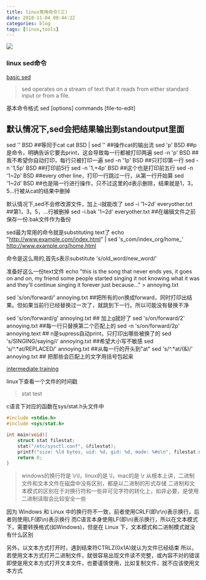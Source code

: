 ```yaml
---
title: linux常用命令(三)
date: 2018-11-04 08:44:22
categories: blog
tags: [linux,tools]
---
```


![](https://www.haldir66.ga/static/imgs/green_forset_alongside_river_2.jpg)

<!--more-->

### linux sed命令
[basic sed](https://www.digitalocean.com/community/tutorials/the-basics-of-using-the-sed-stream-editor-to-manipulate-text-in-linux)
>  sed operates on a stream of text that it reads from either standard input or from a file.

基本命令格式
sed [options] commands [file-to-edit]

## 默认情况下,sed会把结果输出到standoutput里面
sed '' BSD ##等同于cat
cat BSD | sed '' ##操作cat的输出流
sed 'p' BSD ##p是命令，明确告诉它要去print，这会导致每一行都被打印两遍
sed -n 'p' BSD ##我不希望你自动打印，每行只被打印一遍
sed -n '1p' BSD ##只打印第一行
sed -n '1,5p' BSD ##打印前5行
sed -n '1,+4p' BSD ##这个也是打印前五行
sed -n '1~2p' BSD ##every other line，打印一行跳过一行，从第一行开始算
sed '1~2d' BSD ##也是隔一行进行操作，只不过这里的d表示删除，结果就是1，3，5...行被从cat的结果中删掉

默认情况下,sed不会修改源文件，加上-i就能改了
sed -i '1~2d' everyother.txt ##第1，3，5，...行被删掉
sed -i.bak '1~2d' everyother.txt ##在编辑文件之前保存一份.bak文件作为备份

sed最为常用的命令就是substituting text了
echo "http://www.example.com/index.html" | sed 's_com/index_org/home_'
http://www.example.org/home.html

命令是这么用的,首先s表示substitute
's/old_word/new_word/'

准备好这么一份text文件
echo "this is the song that never ends
yes, it goes on and on, my friend
some people started singing it
not knowing what it was
and they'll continue singing it forever
just because..." > annoying.txt

sed 's/on/forward/' annoying.txt ##把所有的on换成forward，同时打印出结果。但如果当前行已经替换过一次了，就跳到下一行。所以可能没有替换干净

sed 's/on/forward/g' annoying.txt ## 加上g就好了
sed 's/on/forward/2' annoying.txt ##每一行只替换第二个匹配上的
sed -n 's/on/forward/2p' annoying.text ## n是supress自动print，只打印出哪些被换了的
sed 's/SINGING/saying/i' annoying.txt ##希望大小写不敏感
sed 's/^.*at/REPLACED/' annoying.txt ##从每一行的开头到"at"
sed 's/^.*at/(&)/' annoying.txt ## 把那些会匹配上的文字用括号包起来

[intermediate training](https://www.digitalocean.com/community/tutorials/intermediate-sed-manipulating-streams-of-text-in-a-linux-environment)

linux下查看一个文件的时间戳
> stat test

c语言下对应的函数在sys/stat.h头文件中
```c
#include <stdio.h>
#include <sys/stat.h>

int main(void){
    struct stat filestat;
    stat("/etc/sysctl.conf", &filestat);
    printf("size: %ld bytes, uid: %d, gid: %d, mode: %#o\n", filestat.st_size, filestat.st_uid, filestat.st_gid, filestat.st_mode);
    return 0;
}
```


> windows的换行符是 \r\l，linux的是 \l，mac的是 \r
从根本上讲，二进制文件和文本文件在磁盘中没有区别，都是以二进制的形式存储
二进制和文本模式的区别在于对换行符和一些非可见字符的转化上，如非必要，是使用二进制读取会比较安全一些

因为 Windows 和 Linux 中的换行符不一致，前者使用CRLF(即\r\n)表示换行，后者则使用LF(即\n)表示换行
而C语言本身使用LF(即\n)表示换行，所以在文本模式下，需要转换格式(如Windows)，但是在 Linux 下，文本模式和二进制模式就没有什么区别

另外，以文本方式打开时，遇到结束符CTRLZ(0x1A)就认为文件已经结束
所以，若使用文本方式打开二进制文件，就很容易出现文件读不完整，或內容不对的错误
即使是用文本方式打开文本文件，也要谨慎使用，比如复制文件，就不应该使用文本方式







